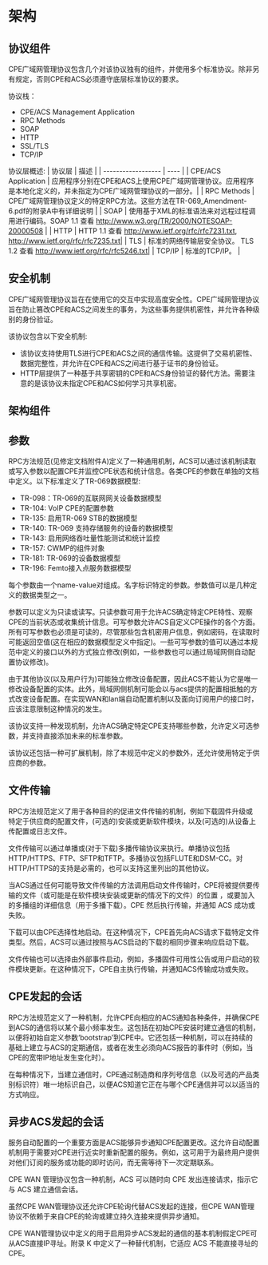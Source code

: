 # 架构

## 协议组件

CPE广域网管理协议包含几个对该协议独有的组件，并使用多个标准协议。除非另有规定，否则CPE和ACS必须遵守底层标准协议的要求。

协议栈：

* CPE/ACS Management Application
* RPC Methods
* SOAP
* HTTP
* SSL/TLS
* TCP/IP

协议层概述:
|        协议层        | 描述  |
|  ------------------  | ----  |
| CPE/ACS Application  | 应用程序分别在CPE和ACS上使用CPE广域网管理协议。应用程序是本地化定义的，并未指定为CPE广域网管理协议的一部分。|
|      RPC Methods     | CPE广域网管理协议定义的特定RPC方法。这些方法在TR-069_Amendment-6.pdf的附录A中有详细说明 |
|         SOAP         | 使用基于XML的标准语法来对远程过程调用进行编码。SOAP 1.1 查看 http://www.w3.org/TR/2000/NOTESOAP-20000508 |
|         HTTP         | HTTP 1.1 查看 http://www.ietf.org/rfc/rfc7231.txt, http://www.ietf.org/rfc/rfc7235.txt|
|          TLS         | 标准的网络传输层安全协议。 TLS 1.2 查看 http://www.ietf.org/rfc/rfc5246.txt|
|        TCP/IP        | 标准的TCP/IP。 |

## 安全机制

CPE广域网管理协议旨在在使用它的交互中实现高度安全性。CPE广域网管理协议旨在防止篡改CPE和ACS之间发生的事务，为这些事务提供机密性，并允许各种级别的身份验证。  

该协议包含以下安全机制:

* 该协议支持使用TLS进行CPE和ACS之间的通信传输。这提供了交易机密性、数据完整性，并允许在CPE和ACS之间进行基于证书的身份验证。
* HTTP层提供了一种基于共享密钥的CPE和ACS身份验证的替代方法。需要注意的是该协议未指定CPE和ACS如何学习共享机密。

## 架构组件

## 参数

RPC方法规范(见修定文档附件A)定义了一种通用机制，ACS可以通过该机制读取或写入参数以配置CPE并监控CPE状态和统计信息。各类CPE的参数在单独的文档中定义。以下标准定义了TR-069数据模型:

* TR-098：TR-069的互联网网关设备数据模型
* TR-104: VoIP CPE的配置参数
* TR-135: 启用TR-069 STB的数据模型
* TR-140: TR-069 支持存储服务的设备的数据模型
* TR-143: 启用网络吞吐量性能测试和统计监控
* TR-157: CWMP的组件对象
* TR-181: TR-069的设备数据模型
* TR-196: Femto接入点服务数据模型

每个参数由一个name-value对组成。名字标识特定的参数。参数值可以是几种定义的数据类型之一。  

参数可以定义为只读或读写。只读参数可用于允许ACS确定特定CPE特性、观察CPE的当前状态或收集统计信息。可写参数允许ACS自定义CPE操作的各个方面。所有可写参数也必须是可读的，尽管那些包含机密用户信息，例如密码，在读取时可能返回空值(这在相应的数据模型定义中指定)。一些可写参数的值可以通过本规范中定义的接口以外的方式独立修改(例如，一些参数也可以通过局域网侧自动配置协议修改)。  

由于其他协议(以及用户行为)可能独立修改设备配置，因此ACS不能认为它是唯一修改设备配置的实体。此外，局域网侧机制可能会以与acs提供的配置相抵触的方式改变设备配置。在实现WAN和lan端自动配置机制以及面向订阅用户的接口时，应该注意限制这种情况的发生。  

该协议支持一种发现机制，允许ACS确定特定CPE支持哪些参数，允许定义可选参数，并支持直接添加未来的标准参数。 

该协议还包括一种可扩展机制，除了本规范中定义的参数外，还允许使用特定于供应商的参数。  

## 文件传输

RPC方法规范定义了用于各种目的的促进文件传输的机制，例如下载固件升级或特定于供应商的配置文件，(可选的)安装或更新软件模块，以及(可选的)从设备上传配置或日志文件。  

文件传输可以通过单播或(对于下载)多播传输协议来执行。单播协议包括HTTP/HTTPS、FTP、SFTP和TFTP。多播协议包括FLUTE和DSM-CC。对HTTP/HTTPS的支持是必需的，也可以支持这里列出的其他协议。  

当ACS通过任何可能导致文件传输的方法调用启动文件传输时，CPE将被提供要传输的文件（或可能是在软件模块安装或更新的情况下的文件）的位置 ，或要加入的多播组的详细信息（用于多播下载）。CPE 然后执行传输，并通知 ACS 成功或失败。  

下载可以由CPE选择性地启动。在这种情况下，CPE首先向ACS请求下载特定文件类型。然后，ACS可以通过按照与ACS启动的下载的相同步骤来响应启动下载。  

文件传输也可以选择由外部事件启动，例如，多播固件可用性公告或用户启动的软件模块更新。在这种情况下，CPE自主执行传输，并通知ACS传输成功或失败。  

## CPE发起的会话

RPC方法规范定义了一种机制，允许CPE向相应的ACS通知各种条件，并确保CPE到ACS的通信将以某个最小频率发生。这包括在初始CPE安装时建立通信的机制，以便将初始自定义参数‘bootstrap’到CPE中。它还包括一种机制，可以在持续的基础上建立与ACS的定期通信，或者在发生必须向ACS报告的事件时（例如，当CPE的宽带IP地址发生变化时）。

在每种情况下，当建立通信时，CPE通过制造商和序列号信息（以及可选的产品类别标识符）唯一地标识自己，以便ACS知道它正在与哪个CPE通信并可以以适当的方式响应。  

## 异步ACS发起的会话

服务自动配置的一个重要方面是ACS能够异步通知CPE配置更改。这允许自动配置机制用于需要对CPE进行近实时重新配置的服务。例如，这可用于为最终用户提供对他们订阅的服务或功能的即时访问，而无需等待下一次定期联系。  

CPE WAN 管理协议包含一种机制，ACS 可以随时向 CPE 发出连接请求，指示它与 ACS 建立通信会话。  

虽然CPE WAN管理协议还允许CPE轮询代替ACS发起的连接，但CPE WAN管理协议不依赖于来自CPE的轮询或建立持久连接来提供异步通知。  

CPE WAN管理协议中定义的用于启用异步ACS发起的通信的基本机制假定CPE可从ACS直接IP寻址。附录 K 中定义了一种替代机制，它适应 ACS 不能直接寻址的 CPE。  
